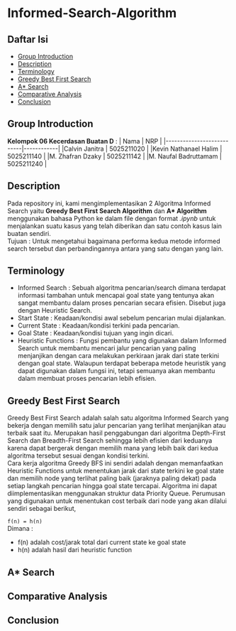 # Informed-Search-Algorithm

## Daftar Isi
- [Group Introduction](#group-introduction)
- [Description](#description)
- [Terminology](#terminology)
- [Greedy Best First Search](#greedy-best-first-search)
- [A* Search](#a*-search)
- [Comparative Analysis](#comparative-analysis)
- [Conclusion](#conclusion)


## Group Introduction
<b>Kelompok 06 Kecerdasan Buatan D</b> :
| Nama                      | NRP        |
|---------------------------|------------|
|Calvin Janitra             | 5025211020 |
|Kevin Nathanael Halim      | 5025211140 |
|M. Zhafran Dzaky           | 5025211142 |
|M. Naufal Badruttamam      | 5025211240 |

## Description
Pada repository ini, kami mengimplementasikan 2 Algoritma Informed Search yaitu <b>Greedy Best First Search Algorithm</b> dan <b>A* Algorithm</b> menggunakan bahasa Python ke dalam file dengan format <i>.ipynb</i> untuk menjalankan suatu kasus yang telah diberikan dan satu contoh kasus lain buatan sendiri.<br>
Tujuan : Untuk mengetahui bagaimana performa kedua metode informed search tersebut dan perbandingannya antara yang satu dengan yang lain.

## Terminology
- Informed Search : Sebuah algoritma pencarian/search dimana terdapat informasi tambahan untuk mencapai goal state yang tentunya akan sangat membantu dalam proses pencarian secara efisien. Disebut juga dengan Heuristic Search.
- Start State : Keadaan/kondisi awal sebelum pencarian mulai dijalankan.
- Current State : Keadaan/kondisi terkini pada pencarian.
- Goal State : Keadaan/kondisi tujuan yang ingin dicari.
- Heuristic Functions : Fungsi pembantu yang digunakan dalam Informed Search untuk membantu mencari jalur pencarian yang paling menjanjikan dengan cara melakukan perkiraan jarak dari state terkini dengan goal state. Walaupun terdapat beberapa metode heuristik yang dapat digunakan dalam fungsi ini, tetapi semuanya akan membantu dalam membuat proses pencarian lebih efisien.

## Greedy Best First Search
Greedy Best First Search adalah salah satu algoritma Informed Search yang bekerja dengan memilih satu jalur pencarian yang terlihat menjanjikan atau terbaik saat itu. Merupakan hasil penggabungan dari algoritma Depth-First Search dan Breadth-First Search sehingga lebih efisien dari keduanya karena dapat bergerak dengan memilih mana yang lebih baik dari kedua algoritma tersebut sesuai dengan kondisi terkini.<br>
Cara kerja algoritma Greedy BFS ini sendiri adalah dengan memanfaatkan Heuristic Functions untuk menentukan jarak dari state terkini ke goal state dan memilih node yang terlihat paling baik (jaraknya paling dekat) pada setiap langkah pencarian hingga goal state tercapai. Algoritma ini dapat diimplementasikan menggunakan struktur data Priority Queue. Perumusan yang digunakan untuk menentukan cost terbaik dari node yang akan dilalui sendiri sebagai berikut,

```f(n) = h(n)```<br>
Dimana :
- f(n) adalah cost/jarak total dari current state ke goal state
- h(n) adalah hasil dari heuristic function

## A* Search

## Comparative Analysis

## Conclusion